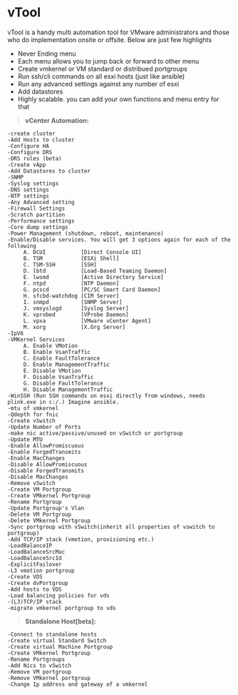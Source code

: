 vTool
=====
vTool is a handy multi automation tool for VMware administrators and those who do implementation onsite or offsite. Below are just few highlights

  - Never Ending menu
  - Each menu allows you to jump back or forward to other menu
  - Create vmkernel or VM standard or distribued portgroups
  - Run ssh/cli commands on all esxi hosts (just like ansible)
  - Run any advanced settings against any number of esxi
  - Add datastores
  - Highly scalable. you can add your own functions and menu entry for that

> **vCenter Automation:**

    -create cluster
    -Add Hosts to cluster
    -Configure HA
    -Configure DRS
    -DRS rules (beta)
    -Create vApp
    -Add Datastores to cluster
    -SNMP
    -Syslog settings
    -DNS settings
    -NTP settings
    -Any Advanced setting
    -Firewall Settings
    -Scratch partition
    -Performance settings
    -Core dump settings
    -Power Management (shutdown, reboot, maintenance)
    -Enable/Disable services. You will get 3 options again for each of the following
         A. DCUI           [Direct Console UI]
         B. TSM            [ESXi Shell]
         C. TSM-SSH        [SSH]
         D. lbtd           [Load-Based Teaming Daemon]
         E. lwsmd          [Active Directory Service]
         F. ntpd           [NTP Daemon]
         G. pcscd          [PC/SC Smart Card Daemon]
         H. sfcbd-watchdog [CIM Server]
         I. snmpd          [SNMP Server]
         J. vmsyslogd      [Syslog Server]
         K. vprobed        [VProbe Daemon]
         L. vpxa           [VMware vCenter Agent]
         M. xorg           [X.Org Server]
    -IpV6
    -VMKernel Services
         A. Enable VMotion
         B. Enable VsanTraffic
         C. Enable FaultTolerance
         D. Enable ManagementTraffic
         E. Disable VMotion
         F. Disable VsanTraffic
         G. Disable FaultTolerance
         H. Disable ManagementTraffic
    -WinSSH (Run SSH commands on esxi directly from windows, needs plink.exe in c:/.) Imagine ansible.
    -mtu of vmkernel
    -Qdepth for fnic
    -Create vSwitch
    -Update Number of Ports
    -make nic active/passive/unused on vSwitch or portgroup
    -Update MTU
    -Enable AllowPromiscuous
    -Enable ForgedTransmits
    -Enable MacChanges
    -Disable AllowPromiscuous
    -Disable ForgedTransmits
    -Disable MacChanges
    -Remove vSwitch
    -Create VM Portgroup
    -Create VMkernel Portgroup
    -Rename Portgroup
    -Update Portgroup's Vlan
    -Delete VM Portgroup
    -Delete VMkernel Portgroup  
    -Sync portgroup with vSwitch(inherit all properties of vswitch to portgroup)
    -Add TCP/IP stack (vmotion, provisioning etc.)
    -LoadBalanceIP
    -LoadBalanceSrcMac
    -LoadBalanceSrcId
    -ExplicitFailover
    -L3 vmotion portgroup
    -Create VDS
    -Create dvPortgroup
    -Add hosts to VDS
    -Load balancing policies for vds
    -(L3)TCP/IP stack
    -migrate vmkernel portgroup to vds

> **Standalone Host[beta]:**

    -Connect to standalone hosts
    -Create virtual Standard Switch
    -Create virtual Machine Portgroup
    -Create VMkernel Portgroup
    -Rename Portgroups
    -Add Nics to vSwitch
    -Remove VM portgroup
    -Remove VMkernel portgroup
    -Change Ip address and gateway of a vmkernel

